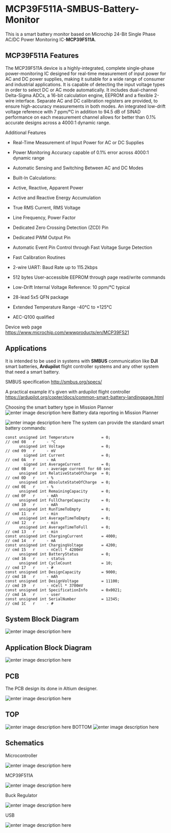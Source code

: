 # MCP39F511A-SMBUS-Battery-Monitor

This is a smart battery monitor based on Microchip 24-Bit Single Phase AC/DC Power Monitoring IC-**MCP39F511A**.



## MCP39F511A Features


The MCP39F511A device is a highly-integrated, complete single-phase power-monitoring IC designed for real-time measurement of input power for AC and DC power supplies, making it suitable for a wide range of consumer and industrial applications. It is capable of detecting the input voltage types in order to select DC or AC mode automatically. It includes dual-channel Delta-Sigma ADCs, a 16-bit calculation engine, EEPROM and a flexible 2-wire interface. Separate AC and DC calibration registers are provided, to ensure high-accuracy measurements in both modes. An integrated low-drift voltage reference with 7 ppm/°C in addition to 94.5 dB of SINAD performance on each measurement channel allows for better than 0.1% accurate designs across a 4000:1 dynamic range.

Additional Features

-   Real-Time Measurement of Input Power for AC or DC Supplies
-   Power Monitoring Accuracy capable of 0.1% error across 4000:1 dynamic range
-   Automatic Sensing and Switching Between AC and DC Modes
-   Built-In Calculations:

-   Active, Reactive, Apparent Power
-   Active and Reactive Energy Accumulation
-   True RMS Current, RMS Voltage
-   Line Frequency, Power Factor

-   Dedicated Zero Crossing Detection (ZCD) Pin
-   Dedicated PWM Output Pin
-   Automatic Event Pin Control through Fast Voltage Surge Detection
-   Fast Calibration Routines
-   2-wire UART: Baud Rate up to 115.2kbps
-   512 bytes User-accessible EEPROM through page read/write commands
-   Low-Drift Internal Voltage Reference: 10 ppm/°C typical
-   28-lead 5x5 QFN package
-   Extended Temperature Range -40°C to +125°C
-   AEC-Q100 qualified

Device web page https://www.microchip.com/wwwproducts/en/MCP39F521

## Applications

   It is intended to be used in systems with **SMBUS** communication like **DJI** smart batteries, **Ardupilot** flight controller systems and any other system that need a smart battery.
   
SMBUS specification http://smbus.org/specs/

A practical example it's given with ardupilot flight controller https://ardupilot.org/copter/docs/common-smart-battery-landingpage.html

Choosing the smart battery type in Mission Planner 
![enter image description here](https://lh3.googleusercontent.com/Nz-Pm1pWJTOUIaxA-z57OdngeumQ3byctwtXQpXhdJjJvFH2G75ZisiXTt_YqtdU_KT-H7r8BxtbJXsmjkfiC7dk_nBpC6IXZzAnMZEXXUMdKEmUa3rm-YRL7fMDNnnFpL4B_h-DdeFJD3oupeDf4Xo9g6Dn9DS2gAJ0pONZQpTh-VDq5p-k_-YIqCLixPxyzsFc_1xiJCDfkdUAY84rwKvuFDElOazsuFaVKV0OYDmp81ejp-FZe_ThhOaoDbhUK3veCs--ZQ04HXqB6wcP_gjUEn03-y1hBO-J8jzdc3NW5SWLbFloRVrCuE_Z4dpi4lbXtnajVtCz--DkNRfJn35n_iG8OE6iFba7EjcfYEl6NRTXY2O11-NxNzWuyFSxKlbdTLcmpHaBDyAThOB1OaTAIUaLeAW-yXNobNUMilDSiB7Rc8qEFtWbEncP-JZ5lQuWVdd9xRi5KGi0K-ZaL8leC5z2iDeEBrMUa4RmStFe_cKMEo2vfOeeFzlenm7YsotuGxmqYq859y3Np_nV0buwtyf7UizVAZ8er6XtD1JjNKFOalG4K1F4rl6ZHhaMYLripbNF4uViVaMyafElcr7H9fH7AwB1MeJp1bWUgWmZWsb3DcUdldw8J3FPW6YNFXn1ap8luLlEaPn9geQMB6E0DqHzDcmETp9U2jmAye3svp2CE77IcOm-HygEWqvwdtamlR5GBlN8k-47oyUWkofI=w1836-h530-no?authuser=0)
Battery data reporting in Mission Planner

![enter image description here](https://lh3.googleusercontent.com/hcL6z32l4YAc2mXp1lRe-uz-v7Su1y8u6KC85UWVEVa2h-mTP8tP8_Yr1OnQzo8a2IyKg1VMdzUMCdkijQlNhCU0yPWmhL33xeFpH7a7uBdMMz_tRICi-dvyxnP0DDylh35PQnCFl60mTG2XjByv4Qli2t6q900__D6xdWrOWyZQZdKO7zM_tFJhuQe06LKGHuJatR3tXRFOFjUtTWwS1DIstCho5Xoz_FHmOcj1dVUWz1azOfiUONmOsL_i_5rTZ7WTMRXeH9sP3GqeXYw1sPjtdb9DBtcg-om1B6oxMkscEvvuzQSTrLD-NZQRyu-2-7NognPl_X5dV5sD_S0Jai_J_aSO8NOHEJVnFFphHFaoQKyY15fqkSwAvkb8-c8YipZhLy75yid7pzNplYG0E-p7USjREm0Al7NKdbD5wIMpE1cv0AgFisqb7SkHwfYYluO2STIA-kzLQgiWZRKRG38QT0zo8B5esi76KOeh-uHfz7SQ7MU0d5Ln2dgTNY0b-8BjsTX0TIBBSyPbv4L0qBYSE3ME6PcoJj6SK71nKDl83wb6lgiEU1xNynSRFNRW7vpk_mDQLEjSemAyzN6C3FQizCwogOTMK9zaPpyH_K0KxfNqvc5UT8P0spnnQJPfTamQe6bQoc1ysl-6Wmv5NA-OSXF4PPYKZTu6CdivQMBtUmi3RDi1pf2AEfixdiAprrH7trKxJpnbQ4srLOLTSRKQ=w1834-h1268-no?authuser=0)
The system can provide the standard smart battery commands:

    const unsigned int Temperature            = 0;                            // cmd 08   r     - °C
          unsigned int Voltage                = 0;                            // cmd 09   r     - mV
            signed int Current                = 0;                            // cmd 0A   r     - mA
            signed int AverageCurrent         = 0;                            // cmd 0B   r     - average current for 60 sec
          unsigned int RelativeStateOfCharge  = 0;                            // cmd 0D   r     - %
          unsigned int AbsoluteStateOfCharge  = 0;                            // cmd 0E   r     - %
          unsigned int RemainingCapacity      = 0;                            // cmd 0F   r     - mAh
          unsigned int FullChargeCapacity     = 0;                            // cmd 10   r     - mAh
          unsigned int RunTimeToEmpty         = 0;                            // cmd 11   r     - min
          unsigned int AverageTimeToEmpty     = 0;                            // cmd 12   r     - min
          unsigned int AverageTimeToFull      = 0;                            // cmd 13   r     - min
    const unsigned int ChargingCurrent        = 4000;                         // cmd 14   r     - mA
    const unsigned int ChargingVoltage        = 4200;                        // cmd 15   r     - nCell * 4200mV
          unsigned int BatteryStatus          = 0;                            // cmd 16   r     - status
          unsigned int CycleCount             = 10;                           // cmd 17   r     - #
    const unsigned int DesignCapacity         = 9000;                         // cmd 18   r     - mAh
    const unsigned int DesignVoltage          = 11100;                        // cmd 19   r     - nCell * 3700mV
    const unsigned int SpecificationInfo      = 0x0021;                       // cmd 1A   r     - user
    const unsigned int SerialNumber           = 12345;                        // cmd 1C   r     - #

## System Block Diagram 
![enter image description here](https://lh3.googleusercontent.com/nfrRgmDpWArEZyKCqp56XCvQEb8YLTjk311lAF-9KTVOoLHCybbQCt4Gp0QiAcUMQO0m9Y9CEkIWEDdodZbueM5s8twYw3EhHnEBz-cypKiFNXePmYkJRBnyDVswa_BuvIPQL80JcJxGzYxEFiw6Pn0vBqQOgOznodHR9tf3NdyQh5yWdnjKgCETpPf-ctZdyVy7ImQgH4NyK7Jt69VEJ9luRyIH2Qoq0eo6IrZcFbj3fqAhQCt4UN2x6pTz7BEZ7KgKfrW_vacdC8l-r5AkF_2ivZwJXE7i0ARP2ga5neRCIa2m1I07tp6uyfrv7z9X0wdQDZM7CJM70GdfZl6WFoFxzvCSf_SCvJahmNEUlSQoO6n22N0XUNu4vmhxn-30Dr00B_xZ0gqaAwcFRs2rczKQbU15Z3tDJKognfqB1A9r-wMcASAMEbRgdg3rNH1FMsZl2HDjMhtaW4W-IJd5-Obj3osu6AcYGn68IH3UyQYj3-24yCvnnAA07AHNfiMxxelSVnPaw-AzV2jzvkqdmtLrpSpmwddrMVBxRcrY2FA3zZBi8LdEhlRhW5o_JE4_L6Y_XjObBQv2D70YOpnCLrbp7rvi5vDD1jXDJksEqsMuZtHWvimPGflz341RZ2a5Q1n3xbqI87AmG2Lsxtv-7pDxe2fKZk7m0JzykRWY_JDa0Fw9or5dWU1lTQEyOyHnEAat772VmuGpi53au52L_RsM=w1055-h808-no?authuser=0)

## Application Block Diagram 

![enter image description here](https://lh3.googleusercontent.com/DRrNh55AveYvC-94fU-31DCoUqkRBPB8UTMdCdU7ND902tVJEhDFkg43Dc6Bc1atgFdoPf5TVL1H_UeL5eVNndZsQXybrotDiFZ8bH8874Lh9UvqZgNAY723LVcLeZqs4t8z3GmMDSTV3qTFXqYnJB7F2xriXrzmw-EHvE8fCHHicjIhoM2yC64nnVO_yJ1KoxgYxK-RZLn5eTp1hANRHa1rPthQHEoM5xwlJ6lWbmczDNknfky2wl4o6tAlUhyUECrrZQJDYMZkjGLF9PCyQd7VVUIq94aQ2VljQ8d65HTChVENfD-XHHWvk9i4viuUDNxH40ZIsCBYgdE2Sh8uMJuKohaWXsnseKRklLprJdB4gdlr8t3D_WOzMpkZVv6Yd2ZjC_L1ZlJqSAq6fLjPUQaTuAh7LZCGzeZKulj3PucyChBGsq_76ntG2GIjk6uTX9QfDfn998xeNLod0HHS6lUHeKncppxoXoAa93nLtFQpl_E_njTRceHfqY4G5QieuBK9cBXg67qW7lnW3SBcIEudWxqm3CptJsSXz-Jaom53rnqeMpNTHrmgPF1u31HCn2UUwucga6jqSNYs4G895lEsY7ClQZhmlpbVRyzlokqENlMLG-BG6u2xF79fBgVJIiJK3LlmrxiwCq22MzxGAMHFEPLwELIcDV8-lGDhM6G1G7vEdhgLtT1xeH9WqpY_rKqeMvsf0t8KaLdJY7QB74HL=w1918-h887-no?authuser=0)

## PCB

The PCB design its done in Altium designer.

![enter image description here](https://lh3.googleusercontent.com/Inny6Rmvvf0m7qI5NzU4f-6bc4WiuC_tW0TJT-wi3_VeKG1nn7TIgDNy4kCZNQuXjgsIBpZeTB_FxmBoI4RloEczqI8ZF5iHU1IWLeGLQN7i9x_bajdC9R54vAHWiUMYzg8N9qbkvoBzFDQcEqKUZttaTfVJN2GFjP1ZiV5KQ7LautGzyS0qeRmKqKJtJkxkT5-gsmcvmUxoEw0tm6syPitnR0MN0PGUP9r01ozemO-JS6V6NV_FJS0d-4Kz3zjmrA6jkpK5ReXr_uGfcAGlGXRt02loo2mbVI_ZL4kHQwP3eAOnxz6EOzmyDwtW6bjm6NvaRXlJ3rKsoIOJhGolH0s4-Z-uZc89oMOy0ck9Oz4TPrPP_MiNWRMcF16M-2ZuLLysi8o4kbqnHw40vNUrgjQHTQTQ_da0aB5saOhglsN-ifu0dg5DnDTJ6dvyasGPixPBfU0bLjVa61xWQhEhq2Fblyqid-zV5QNJ60OX27c6_8idUUEDptB7be9dfE62gTG0GF8BapZfAtnQBvwR9lGLIXwRi9pvq4yVGH21567V4AE5vw07MAIErqIsrVUcWSUDtueVocSwyizqIX5hYU2luGurq2PiK7ayoGM5L-IKYEmEu0vQBjFs7kELH6Rml59u3bKCyTOD9WKHzUJ4dlIfc0j48A6MQ0Iw3NENY5PAz7mirUMMpPSLrKI5LZB6qpvQXv-0Q6Syn04t4otKG7Z7=w1176-h850-no?authuser=0)

## TOP

![enter image description here](https://lh3.googleusercontent.com/0sR9tUNKSVFZ6ngiYEknXE-KwPa7t5PO1uAQQ_g4ya1COkfoZOUy0oj9Js52t1xWhz2JlhvSx76p3RtglKbGnLkOzIt9pv1MPGV5Sxdj8ryAw51JZnaTyrq91bXKyyIfq2Vq7k-_8rFRcX5o0eIySgb4kRB_VlrbDvTnj-8xJ5zTTyW8rrqgl9GSxv1urxdUn-I_fg64qsgv1Sfoakg4y-vUiON9J4Gc8i1RsK75fjf_lc8nJtbX_lxdqmw2s2HDFys-jbpBDwfSzt3Z6XyVjGvqqiSYgrNp9Pt4FYDQDMLRxmLuCcQi7piRM-tGrdP2lefcoJxhz1gbRHrxdan3rSVsXHlCxucOXOLNjBoY9zJRqgWjYWKRm0gVOu4Tc3VgzCe99qazKBEsE0MHOvvQvP7oYFsplXRfRddjTs0aNSwyK9Lgl-W60Xeey_xyr5JUM6A7QJc5QbhUCxaDCPgB9_Ertab9Cb_sGdz1uXuKHu1L4wNiFVXbqhgbUvmlw5LsnTnLnT7vytRMTtdHi6aEkxmndAlLbTQ9H0cNnrnbpBNgTXz8Or9psKIR4NS1KITmzkdPrevvzd4RhDdAe7073JrpFBXhIbN1CyZ7O95SMAapovqWK0KeSTW4G_I1wW1bmSzPG_bIP2SE10cQsAgCM4BiVJYsTgiDm7wfHF0GOCfiDjttPuf9CsdA2fxgVI1oc1zswRgp59O-00uM6rDWpwVS=w1918-h937-no?authuser=0)
BOTTOM
![enter image description here](https://lh3.googleusercontent.com/rPR1jMwrJ2FJ34PbIamnCQ8-TPfeDdgksoXUgEFM9N8Z4wVGwKos3V2guCtpA-zUaferPNvGgB86Hb7ek1Z0SlTtT05s_ZU7YeKQvc_JTx-5m26-6OzR4qa0dT-AjNoxIqeIUtzb-AaNCtleHNBelAL5BRQ6UEw5eMZDgkz3He_v-_PBoI_h6sKH4izuwBofXf69GKJzJzbUBwjKVEuZfrHIk_ZVW0S9TtgYAitPvASqvV4MqvVqKw7pTYErn4JEfpdK7ykFOWSgUcLWRRoDKDtKFwoAQjHxntq_P6783kVtnDwRAiT93_qt91tH7AyhaaK-38fOPRLQUJVnrUqkipA9xwIHdyCWz7Rt6e5YknqrWHCuiXsYi3f_AHSDx8wd86lKlHUTTEKjYW6KfO7yG5RCnFaCLioicc4J1AsBQ0juU58NbK36MBBQ9KG41-2WRk1PLKxU60ct7Iwe-s1KFMT3Ngzak5NtZQ31FriVmfsf52eoBBRGu7we4xRk3QrTyHFt13FySNwyCRAPXgpSUfZtm450nAbYbq_8sOQ_ccbKzFwzgJuKQqXhel4UCpRDEQlht7-Blf93ex0187YSKkbOAJ5kAp0kbFOeYn9ITF1kcpZL9H6YmtXSr4rR_VcT3zI5oGp4ag0itBFo6-Vl1kX_znmLpBHDXUOlcnY6Ymv4Xlth9WUJUXwaPU6o3muWVlhkwsSkzLH7p-ROczdZqT4S=w1918-h934-no?authuser=0)

## Schematics
Microcontroller

![enter image description here](https://lh3.googleusercontent.com/mSzP7UsCJ-I1wtHEh31xxDW4gVl6GFHgebOBKciEZVFpPPXRAUbkpExHZWhTk8EMTdNuoJgXLgYo6xoNQa0jmwH8--gCtyMGX1775qpx-YiO80Rn3pq7rpd_Ckj_UxwUKTF-6f2mpWWj86FpqvNTYPcsQeqf7HOXHYqJ6jPhNUhK5_n0lqXcrEL82m1dIYZ3g5nmws4L2BrYNKWv5veKXrUbyfuvi8cFwaaFVTtWIjIbYvMqveechPfYSm7bxTQljnWBcOfhsUhQckiqrI4nzsyLbzXMmKL_G7vGiIhNlCeZ5SNlEE3SQXjweIunII8sl9ORiMssU9KEW7p_qqqQ5Ap-8xpteJxnnA_gTb8Tm7z36rreaXDSbKTRDatWzDGvvDgZ0ixW3rBv889DtG2e-qq8ydhrsf9QSUcvVN9Q9gUtmRky2MhTq-Nsr0i5hs_Yk-KB17zMpO8xDb2WTGK3cj-oFsc4tgJ8scdM8g1QGGGM9p-UUdbet_nvV5skuFMTF4US3bM6--IkLced9AozEVEbt1bDB_7kWYXwSwlM9HmU2cbbElPsIJKNOfZIIUw3jJnJBN6XGrWKxR4qKbnGUM4LYg4l7H-_96HjXq2KPoc1cF8mTKakyijfJ8nsMnl0rMCR8fT6lBwB1I6EQOemr3ryUqRmf4QeZAlUWiR0Dv5A4024yEGmfg8FLKwekpzM6cp5EnETyo0YdRn7gbTxj2y-=w1918-h1373-no?authuser=0)

MCP39F511A

![enter image description here](https://lh3.googleusercontent.com/71c8oBwLsAw3XT1_llCBbGCrN1vHdI6WyFuoPbn-n6hjH4qT6ILGn9BV-Au-fF9diRwI35YrsSBMYYvXuIxJgCC8dq43H4qciqMhepObRPCbxDSPZNHNLKcdOsivBCWZ0nG9gf40MIak2imfClUkM-1lAOGv8q2kXlkWNcYT_9cK0_JBJezKHLTUZyWRXvWmj_GTYzRdhcB-7upScwjt-Cgn2_lq-30iSD-xc46xCy00rQa3NFlVAeiphWEmKYKFq_3n-J61pa7MVzj3k8YzO6PjLSBoVjQ9ITV6VsQNxZsNsCtMvnliIOlXgcZwrRxlWmCr7GJOpSWHdtXbt1DwoTEmSN07sRXPHRipHww3QuwUI2OVgqg48d1AR1XkS9K1QRGg_n89-5XNI71qq2tyObMF3vlkMjVZt4IJzF_NuIC7agfyMP3VLMQvl6t0hu7pivF0fTANVHaYl34Acv1pf2P46zFLfE6erxrGnU7KG8AMShHlOwfxwMEvuxMBNqr9GUptMglyUfso5aW2tKJTxKbCnWglpo5hWDPfntF-XsjKTm-uvZtKE3X368FnIy-BBqodXNUO82dy5mtRKHHZeX0nlatHaKzOQRUM53l-jezDoN1JD7vCpEtO39NSbXP2y5H3IvFKXBQkiQXDRz-nvqQ-G6-py0AQPdNsMaxTf2tt_n16cSutcxG8LF806FfZQ2WWerKyLc2Qv5gx9u1LsFcV=w1918-h1375-no?authuser=0)

Buck Regulator

![enter image description here](https://lh3.googleusercontent.com/lH8DM5jS4BXGPEp0QIvl26y2gZUje-eEBmMFG8CgeBm88_XuwIzL-nIn7Gzsk-F6_3RBXAXVbVVLbWe3M0-JQ1BdU9TyxjmjfL7ouXD6EZh3PTCLSpRD4SpUnLubJn2u5UFkBQPxGRd4mHOuOe0I-SMRLkcGwbTQx7JeMcj6HI6uWe2hhgKdwzlb4ZSsjaAH2jKcWKFHg8duhxxWUrfSd5dum8F7tMCakaaQSLnyczTRqoNIsGYgxojjsBp7BFj_VeJpw3JZBbaaPCeihrL5S3xCfkaxIyGe08TzWx3EEjhG7FW1FLJmr9Ayr-OV5Fl8F6z2SU5kG_eNeRAiyMf_FPv5aBRngazhM0BQnRpC3el_d3ZPkE1DZqyhXskKWwk8jqUiXqqCyFKVgr1BINSTK7KfiF23YZGbxTf4LuCpt_VnXesbdqQZDRFWpvFLtrqGoSP8EvE_4TAJbFORl3Kzdx0A4oZXLPzyMV5JDtMLcg9ag3Qqr-ECv7hlRNBGVuV42fKtwQ4q-_cLXWOjMEScJRHoXlHfdib-PlEyDVSyh86sNp5klbdLpo_wbn51mfRyKXPRjRacf0HXZF9ZZZgklYh71Ti3fwV1AO2v2K5C3OCx_IeK_i5rXSeKyxZeASdsi3wcuJLmwd3sgTeWf3tpjCGRsRlOhAzE_cNX8JTzl2eNZWhW1UIirmRRq81OogelB5itpxNGomD7Enyjb3BRTHmV=w1918-h1373-no?authuser=0)

USB

![enter image description here](https://lh3.googleusercontent.com/ugu8F4XXiFtFv5B0ALNKV4AjYkGEJDQxnEPIVAB0IsprMNA4bGxa1g-pOeKcoQztqXcbMCoYrcgxmJZqSji_EtLFSNfn1Bbnv96xwVFSP9xakOV6b0vIyeb1npgRJmGsWR6SgTpbmoTHSKTMxT4hAUYHWya9XVHJb8NqZIDUkJy6oa9ScGLJoziDOJlT1syguJFHdOJMiiPkWxuEd_af0_WSnyU9-Z9D0YnTI9qbsKl-JAEVSunWlAXibp1-dYfGOpXOuqWNull_p-MoKvId3YQXJWtq4OE1493BlUKCaNpf_M3UfTW73HIpTXXD6uZb43fgnq0K6CUabj2KODzuCSUy7_2eR2ZpHd0cNAR2TDv4WqPLkUnM1fBgBL3Zg4cNMH2syaOHL1zwgZ1u9Oi8J2ammR1brc1HWfQhU9y2Clff8gIiPVubssk_tmGhLzvLVCVbPj0LCkr1D6mh-9VR2UheYG4p9vu2WWyMR34R_YJAUPohIR4Mt-S46-0GPnNe7lm-hMs8NM5XxooNLzIbh41qKblt9CJX-yuJb6SL7mdHNvR_JRl6TlpXQPX7j2z_WL18WaqWT_oHhTxYXmEq1weUYWcAoHKJqQtJSYLQEgEgQ99gUdzW7mas8GG8-E8mO0N_DkXJwtGC--JhS-BC1S4H5LPwzDmqGQGuOPajXpKAWramIGpH4J4xuPqzjMyIwZL6JvVP3S_NpeSWBE9gzOdJ=w1918-h1370-no?authuser=0)
